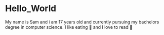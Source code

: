 # Hello_World
My name is Sam and i am 17 years old and currently pursuing my bachelors degree in computer science.
I like eating :pizza: and I love to read :book: 
